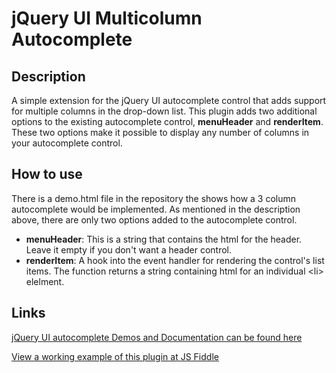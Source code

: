 jQuery UI Multicolumn Autocomplete
==================================

Description
-----------
A simple extension for the jQuery UI autocomplete control that adds support for multiple columns in the drop-down list.
This plugin adds two additional options to the existing autocomplete control, **menuHeader** and **renderItem**. These two options make it possible to display any number of columns in your autocomplete control.


How to use
----------
There is a demo.html file in the repository the shows how a 3 column autocomplete would be implemented.
As mentioned in the description above, there are only two options added to the autocomplete control.
- **menuHeader**: This is a string that contains the html for the header. Leave it empty if you don't want a header control.
- **renderItem**: A hook into the event handler for rendering the control's list items. The function returns a string containing html for an individual &lt;li> elelment.

Links
-----
[jQuery UI autocomplete Demos and Documentation can be found here](http://jqueryui.com/demos/autocomplete/)

[View a working example of this plugin at JS Fiddle](http://jsfiddle.net/alforno/g4stL/)